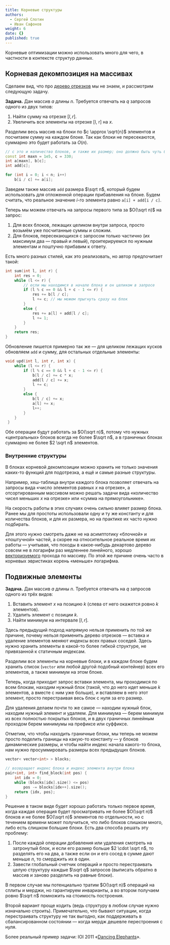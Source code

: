 ```yaml
---
title: Корневые структуры
authors:
  - Сергей Слотин
  - Иван Сафонов
weight: 6
date: {}
published: true
---
```


Корневые оптимизации можно использовать много для чего, в частности в контексте структур данных.

## Корневая декомпозиция на массивах

Сделаем вид, что про [дерево отрезков](/cs/segment-tree) мы не знаем, и рассмотрим следующую задачу.

**Задача.**  Дан массив $a$ длины $n$. Требуется отвечать на $q$ запросов одного из двух типов:

1. Найти сумму на отрезке $[l, r]$.
2. Увеличить все элементы на отрезке [l, r] на $x$.

Разделим весь массив на блоки по $c \approx \sqrt{n}$ элементов и посчитаем сумму на каждом блоке. Так как блоки не пересекаются, суммарно это будет работать за $O(n)$.

```c++
// c это и количество блоков, и также их размер; оно должно быть чуть больше корня
const int maxn = 1e5, c = 330;
int a[maxn], b[c];
int add[c];

for (int i = 0; i < n; i++)
    b[i / c] += a[i];
```

Заведем также массив `add` размера $\sqrt n$, который будем использовать для отложенной операции прибавления на блоке. Будем считать, что реальное значение $i$-го элемента равно `a[i] + add[i / c]`.

Теперь мы можем отвечать на запросы первого типа за $O(\sqrt n)$ на запрос:

1. Для всех блоков, лежащих целиком внутри запроса, просто возьмём уже посчитанные суммы и сложим.
2. Для блоков, пересекающихся с запросом только частично (их максимум два — правый и левый), проитерируемся по нужным элементам и поштучно прибавим к ответу.

Есть много разных стилей, как это реализовать, но автор предпочитает такой:

```c++
int sum(int l, int r) {
    int res = 0;
    while (l <= r) {
        // если мы находимся в начале блока и он целиком в запросе
        if (l % c == 0 && l + c - 1 <= r) {
            res += b[l / c];
            l += c; // мы можем прыгнуть сразу на блок
        }
        else {
            res += a[l] + add[l / c];
            l += 1;
        }
    }
    return res;
}
```

Обновление пишется примерно так же — для целиком лежащих кусков обновляем `add` и сумму, для остальных отдельные элементы:

```c++
void upd(int l, int r, int x) {
    while (l <= r) {
        if (l % c == 0 && l + c - 1 <= r) {
            b[l / c] += c * x;
            add[l / c] += x;
            l += c;
        }
        else {
          	b[l / c] += x;
            a[l] += x;
            l++;
        }
    }
 }
```

Обе операции будут работать за $O(\sqrt n)$, потому что нужных «центральных» блоков всегда не более $\sqrt n$, а в граничных блоках суммарно не более $2 \sqrt n$ элементов.

### Внутренние структуры

В блоках корневой декомпозиции можно хранить не только значения каких-то функций для подотрезка, а ещё и самые разные структуры.

Например, хеш-таблица внутри каждого блока позволяет отвечать на запросы вида «число элементов равных $x$ на отрезке», а отсортированным массивом можно решать задачи вида «количество чисел меньших $x$ на отрезке» или «сумма на прямоугольнике».

На скорость работы в этих случаях очень сильно влияет размер блока. Ранее мы для простоты использовали одну и ту же константу и для количества блоков, и для их размера, но на практике их часто нужно подбирать.

Для этого нужно смотреть даже не на асимптотику «блочной» и «поштучной» частей, а скорее на относительное реальное время их работы — учитывая, что походы в какое-нибудь декартово дерево совсем не в логарифм раз медленнее линейного, хорошо [векторизуемого](/cs/arithmetic/simd) прохода по массиву. По этой же причине очень часто в корневых эвристиках корень «меньше» логарифма.

## Подвижные элементы

**Задача.**  Дан массив $a$ длины $n$. Требуется отвечать на $q$ запросов одного из трёх видов:

1. Вставить элемент $x$ на позицию $k$ (слева от него окажется ровно $k$ элементов).
2. Удалить элемент с позиции $k$.
3. Найти минимум на интервале $[l, r]$.

Здесь предыдущий подход напрямую нельзя применить по той же причине, почему нельзя применить дерево отрезков — вставка и удаление элементов меняют индексы всех правых соседей. Здесь нужно хранить элементы в какой-то более гибкой структуре, не привязанной к статичным индексам.

Разделим все элементы на корневые блоки, и в каждом блоке будем хранить список (`vector` или любой другой подобный контейнер) всех его элементов, а также минимум на этом блоке.

Теперь, когда приходит запрос вставки элемента, мы проходимся по всем блокам, находим нужный блок (такой, что до него идет меньше $k$ элементов, а вместе с ним уже больше), и вставляем в него этот элемент, просто перестраивая весь блок с нуля за его размер.

Для удаления делаем почти то же самое — находим нужный блок, находим нужный элемент и удаляем. Для минимума — берем минимум из всех полностью покрытых блоков, и в двух граничных линейным проходом берем минимумы на префиксе или суффиксе.

Отметим, что чтобы находить граничные блоки, мы теперь не можем просто поделить границы на какую-то константу — у блоков динамические размеры, и чтобы найти индекс начала какого-то блока, нам нужно просуммировать размеры всех предыдущих блоков.

```cpp
vector< vector<int> > blocks;

// возвращает индекс блока и индекс элемента внутри блока
pair<int, int> find_block(int pos) {
    int idx = 0;
    while (blocks[idx].size() <= pos)
        pos -= blocks[idx++].size();
    return {idx, pos};
}
```

Решение в таком виде будет хорошо работать только первое время, когда каждая операция будет просматривать не более $O(\sqrt n)$ блоков и не более $O(\sqrt n)$ элементов по отдельности, но с течением времени может получиться, что либо блоков слишком много, либо есть слишком большие блоки. Есть два способа решать эту проблему:

1. После каждой операции добавления или удаления смотреть на затронутый блок, и если его размер больше $2 \cdot \sqrt n$, то разделять его на два, а также если он и его сосед в сумме дают меньше $n$, то смерджить их в один.
2. Завести глобальный счетчик операций и просто перестраивать целую структуру каждые $\sqrt q$ запросов (выписать обратно в массив и заново разделить на равные блоки).

В первом случае мы потенциально тратим $O(\sqrt n)$ операций на сплиты и мерджи, но гарантируем инварианты, а во втором получаем ровно $\sqrt n$ помножить на стоимость построения.

Второй вариант проще кодить (ведь структуру в любом случае нужно изначально строить). Примечательно, что бывают ситуации, когда перестраивать структуру не так выгодно, как поддерживать в сбалансированном состоянии — когда мердж дешевле перестроения с нуля.

Более реальный пример задачи: IOI 2011 «[Dancing Elephants](https://wcipeg.com/problem/ioi1122)».
